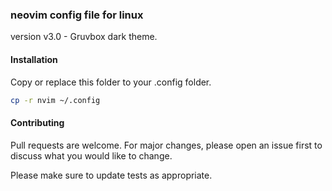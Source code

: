 ### neovim config file for linux 

version v3.0 - Gruvbox dark theme.

#### Installation

Copy or replace this folder to your .config folder.

```bash
cp -r nvim ~/.config
```

#### Contributing
Pull requests are welcome. For major changes, please open an issue first to discuss what you would like to change.

Please make sure to update tests as appropriate.

